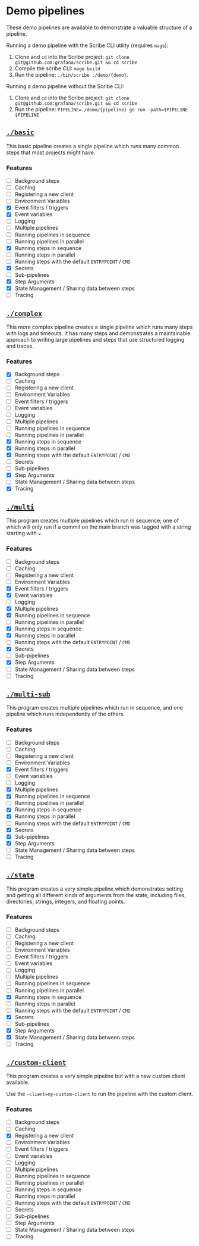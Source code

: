 # Demo pipelines

These demo pipelines are available to demonstrate a valuable structure of a pipeline.

Running a demo pipeline with the Scribe CLI utility (requires `mage`):

1. Clone and `cd` into the Scribe project: `git clone git@github.com:grafana/scribe.git && cd scribe`
2. Compile the scribe CLI: `mage build`
3. Run the pipeline: `./bin/scribe ./demo/{demo}`.

Running a demo pipeline without the Scribe CLI:

1. Clone and `cd` into the Scribe project: `git clone git@github.com:grafana/scribe.git && cd scribe`
2. Run the pipeline: `PIPELINE=./demo/{pipeline} go run -path=$PIPELINE $PIPELINE`

## [`./basic`](./basic)

This basic pipeline creates a single pipeline which runs many common steps that most projects might have.

### Features

- [ ] Background steps
- [ ] Caching
- [ ] Registering a new client
- [ ] Environment Variables
- [x] Event filters / triggers
- [x] Event variables
- [ ] Logging
- [ ] Multiple pipelines
- [ ] Running pipelines in sequence
- [ ] Running pipelines in parallel
- [x] Running steps in sequence
- [ ] Running steps in parallel
- [ ] Running steps with the default `ENTRYPOINT` / `CMD`
- [x] Secrets
- [ ] Sub-pipelines
- [x] Step Arguments
- [x] State Management / Sharing data between steps
- [ ] Tracing

## [`./complex`](./complex)

This more complex pipeline creates a single pipeline which runs many steps with logs and timeouts. It has many steps and demonstrates a maintainable approach to writing large pipelines and steps that use structured logging and traces.

### Features

- [x] Background steps
- [ ] Caching
- [ ] Registering a new client
- [ ] Environment Variables
- [ ] Event filters / triggers
- [ ] Event variables
- [ ] Logging
- [ ] Multiple pipelines
- [ ] Running pipelines in sequence
- [ ] Running pipelines in parallel
- [x] Running steps in sequence
- [x] Running steps in parallel
- [x] Running steps with the default `ENTRYPOINT` / `CMD`
- [ ] Secrets
- [ ] Sub-pipelines
- [x] Step Arguments
- [ ] State Management / Sharing data between steps
- [x] Tracing

## [`./multi`](./multi)

This program creates multiple pipelines which run in sequence; one of which will only run if a commit on the main branch was tagged with a string starting with `v`.

### Features

- [ ] Background steps
- [ ] Caching
- [ ] Registering a new client
- [ ] Environment Variables
- [x] Event filters / triggers
- [x] Event variables
- [ ] Logging
- [x] Multiple pipelines
- [x] Running pipelines in sequence
- [ ] Running pipelines in parallel
- [x] Running steps in sequence
- [x] Running steps in parallel
- [ ] Running steps with the default `ENTRYPOINT` / `CMD`
- [x] Secrets
- [ ] Sub-pipelines
- [x] Step Arguments
- [ ] State Management / Sharing data between steps
- [ ] Tracing

## [`./multi-sub`](./multi-sub)

This program creates multiple pipelines which run in sequence, and one pipeline which runs independently of the others.

### Features

- [ ] Background steps
- [ ] Caching
- [ ] Registering a new client
- [ ] Environment Variables
- [x] Event filters / triggers
- [ ] Event variables
- [ ] Logging
- [x] Multiple pipelines
- [x] Running pipelines in sequence
- [ ] Running pipelines in parallel
- [x] Running steps in sequence
- [x] Running steps in parallel
- [ ] Running steps with the default `ENTRYPOINT` / `CMD`
- [x] Secrets
- [x] Sub-pipelines
- [x] Step Arguments
- [ ] State Management / Sharing data between steps
- [ ] Tracing

## [`./state`](./sub)

This program creates a very simple pipeline which demonstrates setting and getting all different kinds of arguments from the state, including files, directories, strings, integers, and floating points.

### Features

- [ ] Background steps
- [ ] Caching
- [ ] Registering a new client
- [ ] Environment Variables
- [ ] Event filters / triggers
- [ ] Event variables
- [ ] Logging
- [ ] Multiple pipelines
- [ ] Running pipelines in sequence
- [ ] Running pipelines in parallel
- [x] Running steps in sequence
- [ ] Running steps in parallel
- [ ] Running steps with the default `ENTRYPOINT` / `CMD`
- [x] Secrets
- [ ] Sub-pipelines
- [x] Step Arguments
- [x] State Management / Sharing data between steps
- [ ] Tracing

## [`./custom-client`](./custom-client)

This program creates a very simple pipeline but with a new custom client available.

Use the `-client=my-custom-client` to run the pipeline with the custom client.

### Features

- [ ] Background steps
- [ ] Caching
- [x] Registering a new client
- [ ] Environment Variables
- [ ] Event filters / triggers
- [ ] Event variables
- [ ] Logging
- [ ] Multiple pipelines
- [ ] Running pipelines in sequence
- [ ] Running pipelines in parallel
- [ ] Running steps in sequence
- [ ] Running steps in parallel
- [ ] Running steps with the default `ENTRYPOINT` / `CMD`
- [ ] Secrets
- [ ] Sub-pipelines
- [ ] Step Arguments
- [ ] State Management / Sharing data between steps
- [ ] Tracing
